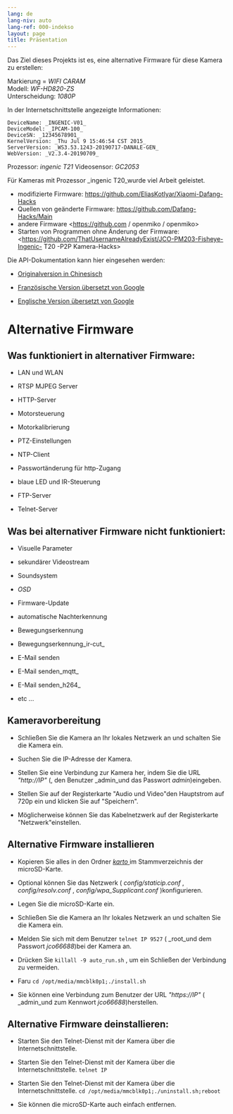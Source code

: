 ```yaml
---
lang: de
lang-niv: auto
lang-ref: 000-indekso
layout: page
title: Präsentation
---
```


Das Ziel dieses Projekts ist es, eine alternative Firmware für diese Kamera zu erstellen:

Markierung = _WIFI CARAM_  
Modell: _WF-HD820-ZS_  
Unterscheidung: _1080P_

In der Internetschnittstelle angezeigte Informationen:
```
DeviceName: _INGENIC-V01_
DeviceModel: _IPCAM-100_
DeviceSN: _12345678901_
KernelVersion: _Thu Jul 9 15:46:54 CST 2015_
ServerVersion: _WS3.53.1243-20190717-DANALE-GEN_
WebVersion: _V2.3.4-20190709_
```

Prozessor: _ingenic T21_
Videosensor: _GC2053_

Für Kameras mit Prozessor _ingenic T20_wurde viel Arbeit geleistet.
* modifizierte Firmware: <https://github.com/EliasKotlyar/Xiaomi-Dafang-Hacks>
* Quellen von geänderte Firmware: <https://github.com/Dafang-Hacks/Main>
* andere Firmware <https://github.com / openmiko / openmiko>
* Starten von Programmen ohne Änderung der Firmware: <https://github.com/ThatUsernameAlreadyExist/JCO-PM203-Fisheye-Ingenic- T20 -P2P Kamera-Hacks>

Die API-Dokumentation kann hier eingesehen werden:  
* [Originalversion in Chinesisch](../zh/includes.zh/html/)


* [Französische Version übersetzt von Google](../fr/includes.fr/html/)


* [Englische Version übersetzt von Google](../en/includes.en/html/)



# Alternative Firmware

## Was funktioniert in alternativer Firmware:

* LAN und WLAN


* RTSP MJPEG Server


* HTTP-Server


* Motorsteuerung


* Motorkalibrierung


* PTZ-Einstellungen


* NTP-Client


* Passwortänderung für http-Zugang


* blaue LED und IR-Steuerung


* FTP-Server


* Telnet-Server



## Was bei alternativer Firmware nicht funktioniert:

* Visuelle Parameter


* sekundärer Videostream


* Soundsystem


* _OSD_


* Firmware-Update


* automatische Nachterkennung


* Bewegungserkennung


* Bewegungserkennung_ir-cut_


* E-Mail senden


* E-Mail senden_mqtt_


* E-Mail senden_h264_


* etc ...



## Kameravorbereitung

* Schließen Sie die Kamera an Ihr lokales Netzwerk an und schalten Sie die Kamera ein.


* Suchen Sie die IP-Adresse der Kamera.


* Stellen Sie eine Verbindung zur Kamera her, indem Sie die URL _"http://IP"_ (, den Benutzer _admin_und das Passwort _admin_)eingeben.


* Stellen Sie auf der Registerkarte "Audio und Video"den Hauptstrom auf 720p ein und klicken Sie auf "Speichern".


* Möglicherweise können Sie das Kabelnetzwerk auf der Registerkarte "Netzwerk"einstellen.



## Alternative Firmware installieren

* Kopieren Sie alles in den Ordner [ _karto_ ](https://github.com/jmichault/ipcam-100/tree/master/karto) im Stammverzeichnis der microSD-Karte.


* Optional können Sie das Netzwerk ( _config/staticip.conf_ , _config/resolv.conf_ , _config/wpa_Supplicant.conf_ )konfigurieren.


* Legen Sie die microSD-Karte ein.


* Schließen Sie die Kamera an Ihr lokales Netzwerk an und schalten Sie die Kamera ein.


* Melden Sie sich mit dem Benutzer `telnet IP 9527` ( _root_und dem Passwort _jco66688_)bei der Kamera an.


* Drücken Sie `killall -9 auto_run.sh` , um ein Schließen der Verbindung zu vermeiden.


* Faru `cd /opt/media/mmcblk0p1;./install.sh`


* Sie können eine Verbindung zum Benutzer der URL _"https://IP"_ ( _admin_und zum Kennwort _jco66688_)herstellen.



## Alternative Firmware deinstallieren:

* Starten Sie den Telnet-Dienst mit der Kamera über die Internetschnittstelle.


* Starten Sie den Telnet-Dienst mit der Kamera über die Internetschnittstelle. `telnet IP` 


* Starten Sie den Telnet-Dienst mit der Kamera über die Internetschnittstelle. `cd /opt/media/mmcblk0p1;./uninstall.sh;reboot`



* Sie können die microSD-Karte auch einfach entfernen.


